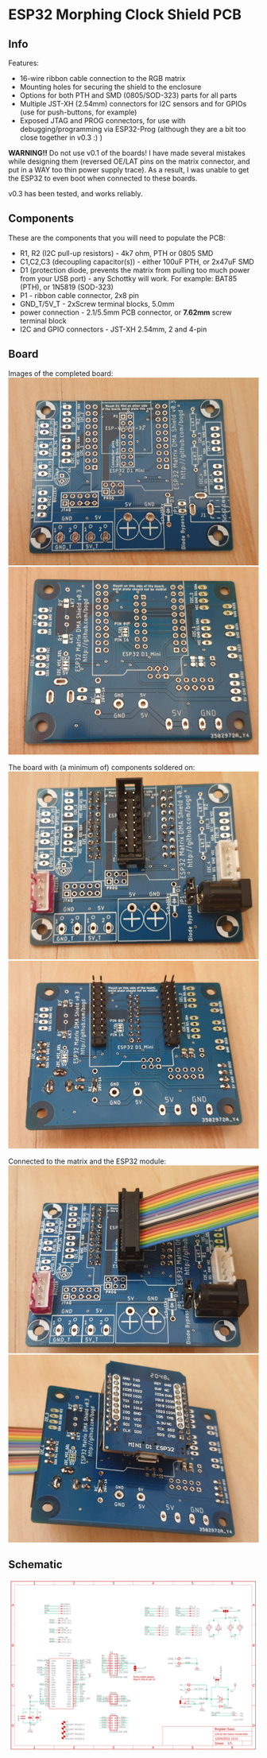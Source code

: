 # ESP32 Morphing Clock Shield PCB

## Info

Features:
* 16-wire ribbon cable connection to the RGB matrix
* Mounting holes for securing the shield to the enclosure
* Options for both PTH and SMD (0805/SOD-323) parts for all parts
* Multiple JST-XH (2.54mm) connectors for I2C sensors and for GPIOs (use for push-buttons, for example)
* Exposed JTAG and PROG connectors, for use with debugging/programming via ESP32-Prog (although they are a bit too close together in v0.3 :) )

**WARNING!!** Do not use v0.1 of the boards! I have made several mistakes while designing them (reversed OE/LAT pins on the matrix connector, and put in a WAY too thin power supply trace). As a result, I was unable to get the ESP32 to even boot when connected to these boards.

v0.3 has been tested, and works reliably.

## Components

These are the components that you will need to populate the PCB:
* R1, R2 (I2C pull-up resistors) - 4k7 ohm, PTH or 0805 SMD
* C1,C2,C3 (decoupling capacitor(s)) - either 100uF PTH, or 2x47uF SMD
* D1 (protection diode, prevents the matrix from pulling too much power from your USB port) - any Schottky will work. For example: BAT85 (PTH), or 1N5819 (SOD-323)
* P1 - ribbon cable connector, 2x8 pin
* GND_T/5V_T - 2xScrew terminal blocks, 5.0mm
* power connection - 2.1/5.5mm PCB connector, or **7.62mm** screw terminal block
* I2C and GPIO connectors - JST-XH 2.54mm, 2 and 4-pin 


## Board 

Images of the completed board:
![Front](photos/front.jpg)
![Back](photos/back.jpg)

The board with (a minimum of) components soldered on:
![Assembled Front](photos/assembled-front.jpg)
![Assembled Back](photos/assembled-back.jpg)

Connected to the matrix and the ESP32 module:
![Connected Front](photos/connected-front.jpg)
![Connected Back](photos/connected-back.jpg)

## Schematic

![Schematic](photos/schematic.png)

